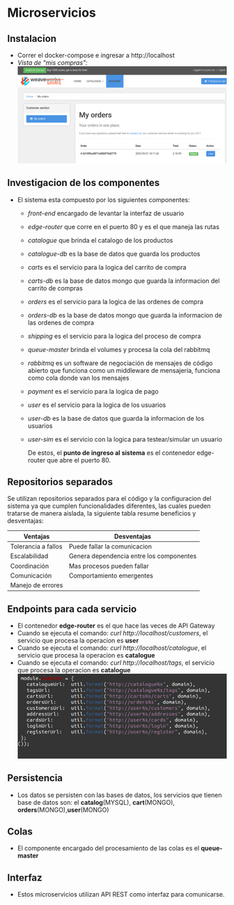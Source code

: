 # Microservicios
## Instalacion
- Correr el docker-compose e ingresar a http://localhost
- *Vista de "mis compras":*
![Corriendo el sistema](./imgs/frontdelservice.png)

## Investigacion de los componentes
- El sistema esta compuesto por los siguientes componentes:
  * *front-end* encargado de levantar la interfaz de usuario
  * *edge-router* que corre en el puerto 80 y es el que maneja las rutas
  * *catalogue* que brinda el catalogo de los productos
  * *catalogue-db* es la base de datos que guarda los productos
  * *carts* es el servicio para la logica del carrito de compra
  * *carts-db* es la base de datos mongo que guarda la informacion del carrito de compras
  * *orders* es el servicio para la logica de las ordenes de compra
  * *orders-db* es la base de datos mongo que guarda la informacion de las ordenes de compra
  * *shipping* es el servicio para la logica del proceso de compra
  * *queue-master* brinda el volumes y procesa la cola del rabbitmq
  * *rabbitmq* es un software de negociación de mensajes de código abierto que funciona como un middleware de mensajería, funciona como cola donde van los mensajes
  * *payment* es el servicio para la logica de pago
  * *user* es el servicio para la logica de los usuarios
  * *user-db* es la base de datos que guarda la informacion de los usuarios
  * *user-sim* es el servicio con la logica para testear/simular un usuario
  
    De estos, el **punto de ingreso al sistema** es el contenedor edge-router que abre el puerto 80.

## Repositorios separados
Se utilizan repositorios separados para el código y la configuracion del sistema ya que cumplen funcionalidades diferentes, las cuales pueden tratarse de manera aislada, la siguiente tabla resume beneficios y desventajas:
  
| Ventajas | Desventajas |
|--------- | ----------- |
| Tolerancia a fallos | Puede fallar la comunicacion |
| Escalabilidad | Genera dependencia entre los componentes |
| Coordinación | Mas procesos pueden fallar |
| Comunicación | Comportamiento emergentes |
| Manejo de errores |  |

## Endpoints para cada servicio

- El contenedor **edge-router** es el que hace las veces de API Gateway
- Cuando se ejecuta el comando: *curl http://localhost/customers*, el servicio que procesa la operacion es **user**
- Cuando se ejecuta el comando: *curl http://localhost/catalogue*, 
el servicio que procesa la operacion es **catalogue**
- Cuando se ejecuta el comando: *curl http://localhost/tags*, el servicio que procesa la operacion es **catalogue**
![endpoints](./imgs/endpoints.png)

## Persistencia

- Los datos se persisten con las bases de datos, los servicios que tienen base de datos son: el **catalog**(MYSQL), **cart**(MONGO), **orders**(MONGO),**user**(MONGO)

## Colas
- El componente encargado del procesamiento de las colas es el **queue-master**

## Interfaz
- Estos microservicios utilizan API REST como interfaz para comunicarse.